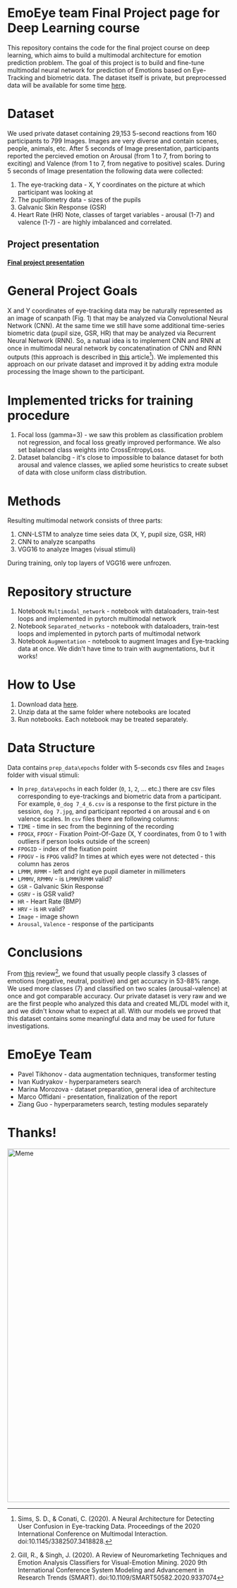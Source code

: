 # **EmoEye team Final Project page for Deep Learning course**
This repository contains the code for the final project course on deep learning, which aims to build a multimodal architecture for emotion prediction problem. The goal of this project is to build and fine-tune multimodal neural network for prediction of Emotions based on Eye-Tracking and biometric data. The dataset itself is private, but preprocessed data will be available for some time [here](https://drive.google.com/drive/folders/13PBjyQtvs1utcz7AYh7pn1dX7-7vFCRM?usp=sharing).

# **Dataset**
We used private dataset containing 29,153 5-second reactions from 160 participants to 799 Images. Images are very diverse and contain scenes, people, animals, etc.
After 5 seconds of Image presentation, participants reported the percieved emotion on Arousal (from 1 to 7, from boring to exciting) and Valence (from 1 to 7, from negative to positive) scales.
During 5 seconds of Image presentation the following data were collected:
1. The eye-tracking data - X, Y coordinates on the picture at which participant was looking at
2. The pupillometry data - sizes of the pupils
3. Galvanic Skin Response (GSR)
4. Heart Rate (HR)
Note, classes of target variables - arousal (1-7) and valence (1-7) - are highly imbalanced and correlated.

## **Project presentation**
#### [Final project presentation](https://docs.google.com/presentation/d/1gR8r-b8pp3k-3rXXY29RrGX3uN2F91EH/edit?usp=sharing&ouid=104806623978954596637&rtpof=true&sd=true)

# **General Project Goals**
X and Y coordinates of eye-tracking data may be naturally represented as an image of scanpath (Fig. 1) that may be analyzed via Convolutional Neural Network (CNN). At the same time we still have some additional time-series biometric data (pupil size, GSR, HR) that may be analyzed via Recurrent Neural Network (RNN). So, a natual idea is to implement CNN and RNN at once in multimodal neural network by concatenatination of CNN and RNN outputs (this approach is described in [this](https://dl.acm.org/doi/10.1145/3382507.3418828) article[^1]). We implemented this approach on our private dataset and improved it by adding extra module processing the Image shown to the participant.
[^1]: Sims, S. D., & Conati, C. (2020). A Neural Architecture for Detecting User Confusion in Eye-tracking Data. 
Proceedings of the 2020 International Conference on Multimodal Interaction. doi:10.1145/3382507.3418828.

# **Implemented tricks for training procedure**
1. Focal loss (gamma=3) - we saw this problem as classification problem not regression, and focal loss greatly improved performance. We also set balanced class weights into CrossEntropyLoss.
2. Dataset balancibg - it's close to impossible to balance dataset for both arousal and valence classes, we aplied some heuristics to create subset of data with close uniform class distribution.

# **Methods**
Resulting multimodal network consists of three parts:
1. CNN-LSTM to analyze time seies data (X, Y, pupil size, GSR, HR)
2. CNN to analyze scanpaths
3. VGG16 to analyze Images (visual stimuli)

During training, only top layers of VGG16 were unfrozen.

# **Repository structure**
1. Notebook `Multimodal_network` - notebook with dataloaders, train-test loops and implemented in pytorch multimodal network
2. Notebook `Separated_networks` - notebook with dataloaders, train-test loops and implemented in pytorch parts of multimodal network
3. Notebook `Augmentation` - notebook to augment Images and Eye-tracking data at once. We didn't have time to train with augmentations, but it works!

# **How to Use**
1. Download data [here](https://drive.google.com/drive/folders/13PBjyQtvs1utcz7AYh7pn1dX7-7vFCRM?usp=sharing). 
3. Unzip data at the same folder where notebooks are located
4. Run notebooks. Each notebook may be treated separately.

# **Data Structure**
Data contains `prep_data\epochs` folder with 5-seconds csv files and `Images` folder with visual stimuli:
* In `prep_data\epochs` in each folder (`0`, `1`, `2`, … etc.) there are csv files corresponding to eye-trackings and biometric data from a participant. For example, `0_dog 7_4_6.csv` is a response to the first picture in the session, `dog 7.jpg`, and participant reported `4` on arousal and `6` on valence scales.
In `csv` files there are following columns:
* `TIME` - time in sec from the beginning of the recording 
* `FPOGX`, `FPOGY` - Fixation Point-Of-Gaze (X, Y coordinates, from 0 to 1 with outliers if person looks outside of the screen) 
* `FPOGID` - index of the fixation point 
* `FPOGV` - is `FPOG` valid? In times at which eyes were not detected - this column has zeros 
* `LPMM`, `RPMM` - left and right eye pupil diameter in millimeters 
* `LPMMV`, `RPMMV` - is `LPMM`/`RPMM` valid? 
* `GSR` - Galvanic Skin Response 
* `GSRV` - is GSR valid? 
* `HR` - Heart Rate (BMP) 
* `HRV` - is `HR` valid? 
* `Image` - image shown 
* `Arousal`, `Valence` - response of the participants

# **Conclusions**
From [this](https://ieeexplore.ieee.org/document/9337074/) review[^2], we found that usually people classify 3 classes of emotions (negative, neutral, positive) and get accuracy in 53-88% range. We used more classes (7) and classified on two scales (arousal-valence) at once and got comparable accuracy. Our private dataset is very raw and we are the first people who analyzed this data and created ML/DL model with it, and we didn't know what to expect at all. With our models we proved that this dataset contains some meaningful data and may be used for future investigations.
[^2]: Gill, R., & Singh, J. (2020). A Review of Neuromarketing Techniques and Emotion Analysis Classifiers for Visual-Emotion Mining. 2020 9th International Conference System Modeling and Advancement in Research Trends (SMART). doi:10.1109/SMART50582.2020.9337074

# **EmoEye Team**
* Pavel Tikhonov - data augmentation techniques, transformer testing
* Ivan Kudryakov - hyperparameters search
* Marina Morozova - dataset preparation, general idea of architecture
* Marco Offidani - presentation, finalization of the report
* Ziang Guo - hyperparameters search, testing modules separately

# **Thanks!**
<img src="Figs/Мем(очень смешной(нет)).jpg" alt="Meme" width="800">
